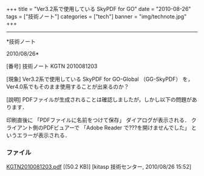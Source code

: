 ﻿+++
title = "Ver3.2系で使用している SkyPDF for GO"
date = "2010-08-26"
tags = ["技術ノート"]
categories = ["tech"]
banner = "img/technote.jpg"
+++

-----------------------------------------------------------------------------------------------------------------------------

*技術ノート

2010/08/26*


[番号]
技術ノート KGTN 2010081203

[現象]
Ver3.2系で使用している SkyPDF for GO-Global （GG-SkyPDF）
を，Ver4.0系でもそのまま使用することが出来るのか？

[説明]
PDFファイルが生成されることは確認しましたが，しかし以下の問題があります．

印刷直後に 「PDFファイルに名前をつけて保存」 ダイアログが表示される．
クライアント側のPDFビュアーで 「Adobe Reader で???を開けませんでした」
というエラーが表示される．


### ファイル

 
 


[KGTN2010081203.pdf](http://techreport.kitasp.net/attachments/download/270/KGTN2010081203.pdf)
 [(50.2 KB)] [kitasp 技術センター, 2010/08/26
15:52]


 


 

